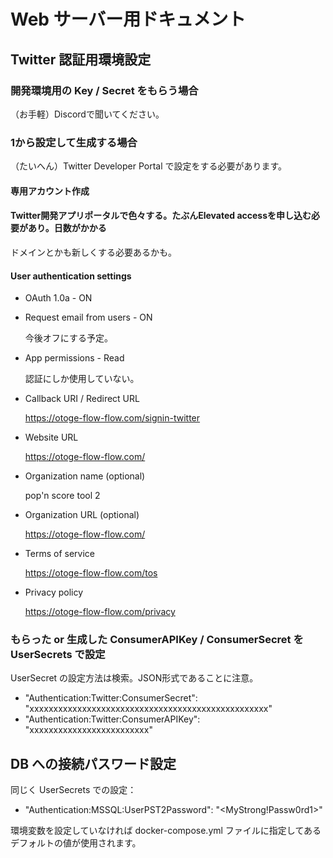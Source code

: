 # Web サーバー用ドキュメント

## Twitter 認証用環境設定

### 開発環境用の Key / Secret をもらう場合

（お手軽）Discordで聞いてください。

### 1から設定して生成する場合

（たいへん）Twitter Developer Portal で設定をする必要があります。

#### 専用アカウント作成

#### Twitter開発アプリポータルで色々する。たぶんElevated accessを申し込む必要があり。日数がかかる

ドメインとかも新しくする必要あるかも。

#### User authentication settings

- OAuth 1.0a - ON
- Request email from users - ON

  今後オフにする予定。

- App permissions - Read

  認証にしか使用していない。

- Callback URI / Redirect URL

  <https://otoge-flow-flow.com/signin-twitter>

- Website URL

  <https://otoge-flow-flow.com/>

- Organization name (optional)

  pop'n score tool 2

- Organization URL (optional)

  <https://otoge-flow-flow.com/>

- Terms of service

  <https://otoge-flow-flow.com/tos>

- Privacy policy

  <https://otoge-flow-flow.com/privacy>

### もらった or 生成した ConsumerAPIKey / ConsumerSecret を UserSecrets で設定

UserSecret の設定方法は検索。JSON形式であることに注意。

- "Authentication:Twitter:ConsumerSecret": "xxxxxxxxxxxxxxxxxxxxxxxxxxxxxxxxxxxxxxxxxxxxxxxxxx"
- "Authentication:Twitter:ConsumerAPIKey": "xxxxxxxxxxxxxxxxxxxxxxxxx"

## DB への接続パスワード設定

同じく UserSecrets での設定：

- "Authentication:MSSQL:UserPST2Password": "<MyStrong!Passw0rd1>"

環境変数を設定していなければ docker-compose.yml ファイルに指定してあるデフォルトの値が使用されます。
